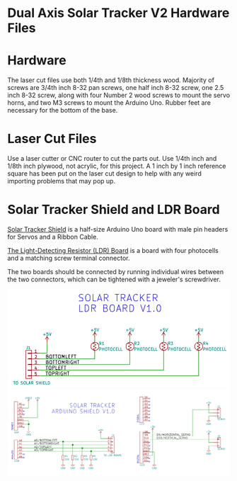 # Dual Axis Solar Tracker V2 Hardware Files

# Hardware

The laser cut files use both 1/4th and 1/8th thickness wood.  Majority of screws are 3/4th inch 8-32 pan screws, one half inch 8-32 screw, one 2.5 inch 8-32 screw, along with four Number 2 wood screws to mount the servo horns, and two M3 screws to mount the Arduino Uno.  Rubber feet are necessary for the bottom of the base.

# Laser Cut Files

Use a laser cutter or CNC router to cut the parts out. Use 1/4th inch and 1/8th inch plywood, not acrylic, for this project. A 1 inch by 1 inch reference square has been put on the laser cut design to help with any weird importing problems that may pop up.

# Solar Tracker Shield and LDR Board

[Solar Tracker Shield](hardware/Arduino-Shield) is a half-size Arduino Uno board with male pin headers for Servos and a Ribbon Cable. 

[The Light-Detecting Resistor (LDR) Board](hardware/LDR-Board) is a board with four photocells and a matching screw terminal connector. 

The two boards should be connected by running individual wires between the two connectors, which can be tightened with a jeweler's screwdriver. 

<img src="hardware/LDR-Board/schematic.png">

<img src="hardware/Arduino-Shield/schematic.png">

